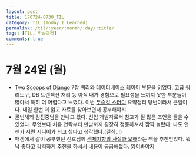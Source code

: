 ```yaml
---
layout: post
title: 170724-0730_TIL
category: TIL (Today I Learned)
permalink: /til/:year/:month/:day/:title/
tags: [TIL, 학습과정]
comments: true
---
```

# 7월 24일 (월)
- [Two Scoops of Django](https://www.twoscoopspress.com/products/two-scoops-of-django-1-11) 7장 쿼리와 데이터베이스 레이어 부분을 읽었다. 고급 쿼리도구, DB 트랜잭션 처리 등 아직 내가 경험으로 필요성을 느끼지 못한 부분들이 많아서 특히 더 어렵다고 느꼈다. 이번 [두숟갈 스터디](https://8percent.github.io/2017-06-30/%EC%8A%A4%ED%84%B0%EB%94%94%EC%8B%9C%EC%9E%91/) 요약정리 당번이라서 큰일이다. 내일 한번 더 읽고 자료를 찾아보면서 공부해야지
- 골빈해커 김진중님을 만나고 왔다. 신입 개발자로서 참고가 될 많은 조언을 들을 수 있었다. 무엇보다 처음 연락부터 만남까지 굉장히 정중하셔서 깜짝 놀랐다. 나도 언젠가 저런 시니어가 되고 싶다고 생각했다.(결심..!)
- 패캠에서 같이 공부했던 진호님께 [객체지향의 사실과 오해](http://www.kyobobook.co.kr/product/detailViewKor.laf?barcode=9788998139766)라는 책을 추천받았다. 워낙 좋다고 강력하게 추천을 하셔서 내용이 궁금해졌다. 읽어봐야지
